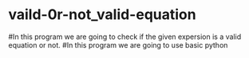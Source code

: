 # vaild-0r-not_valid-equation
#In this program we are going to check if the given expersion is a valid equation or not.
#In this program we are going to use basic python
